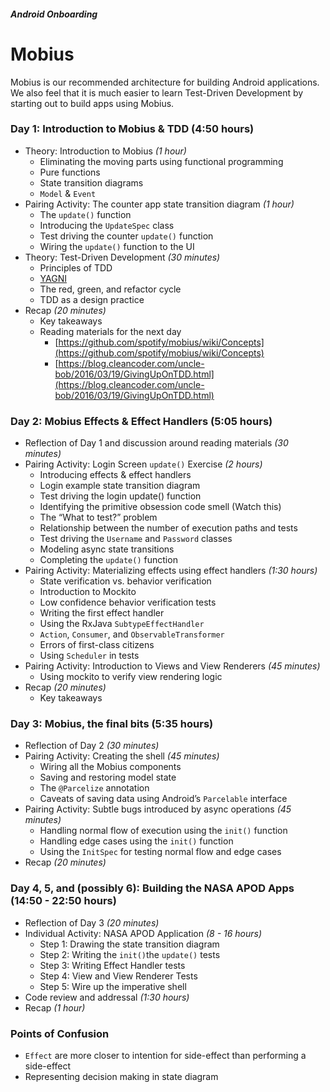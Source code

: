 ##### **Android Onboarding**


# **Mobius**
Mobius is our recommended architecture for building Android applications. We also feel that it is much easier to learn Test-Driven Development by starting out to build apps using Mobius.


### Day 1: Introduction to Mobius & TDD (4:50 hours)
*   Theory: Introduction to Mobius _(1 hour)_
    *   Eliminating the moving parts using functional programming
    *   Pure functions
    *   State transition diagrams
    *   `Model` & `Event`
*   Pairing Activity: The counter app state transition diagram _(1 hour)_
    *   The `update()` function
    *   Introducing the `UpdateSpec` class
    *   Test driving the counter `update()` function
    *   Wiring the `update()` function to the UI
*   Theory: Test-Driven Development _(30 minutes)_
    *   Principles of TDD
    *   [YAGNI](https://martinfowler.com/bliki/Yagni.html) 
    *   The red, green, and refactor cycle
    *   TDD as a design practice
*   Recap _(20 minutes)_
    *   Key takeaways
    *   Reading materials for the next day
        *   [https://github.com/spotify/mobius/wiki/Concepts](https://github.com/spotify/mobius/wiki/Concepts)
        *   [https://blog.cleancoder.com/uncle-bob/2016/03/19/GivingUpOnTDD.html](https://blog.cleancoder.com/uncle-bob/2016/03/19/GivingUpOnTDD.html) 


### Day 2: Mobius Effects & Effect Handlers (5:05 hours)
*   Reflection of Day 1 and discussion around reading materials _(30 minutes)_
*   Pairing Activity: Login Screen `update()` Exercise _(2 hours)_
    *   Introducing effects & effect handlers
    *   Login example state transition diagram
    *   Test driving the login update() function
    *   Identifying the primitive obsession code smell (Watch this)
    *   The “What to test?” problem
    *   Relationship between the number of execution paths and tests
    *   Test driving the `Username` and `Password` classes
    *   Modeling async state transitions
    *   Completing the `update()` function
*   Pairing Activity: Materializing effects using effect handlers _(1:30 hours)_
    *   State verification vs. behavior verification
    *   Introduction to Mockito
    *   Low confidence behavior verification tests
    *   Writing the first effect handler
    *   Using the RxJava `SubtypeEffectHandler`
    *   `Action`, `Consumer`, and `ObservableTransformer`
    *   Errors of first-class citizens
    *   Using `Scheduler` in tests
*   Pairing Activity: Introduction to Views and View Renderers _(45 minutes)_
    *   Using mockito to verify view rendering logic
*   Recap _(20 minutes)_
    *   Key takeaways


### Day 3: Mobius, the final bits (5:35 hours)
*   Reflection of Day 2 _(30 minutes)_
*   Pairing Activity: Creating the shell _(45 minutes)_
    *   Wiring all the Mobius components
    *   Saving and restoring model state
    *   The `@Parcelize` annotation
    *   Caveats of saving data using Android’s `Parcelable` interface
*   Pairing Activity: Subtle bugs introduced by async operations _(45 minutes)_
    *   Handling normal flow of execution using the `init()` function
    *   Handling edge cases using the `init()` function
    *   Using the `InitSpec` for testing normal flow and edge cases
*   Recap _(20 minutes)_


### Day 4, 5, and (possibly 6): Building the NASA APOD Apps (14:50 - 22:50 hours)
*   Reflection of Day 3 _(20 minutes)_
*   Individual Activity: NASA APOD Application _(8 - 16 hours)_
    *   Step 1: Drawing the state transition diagram
    *   Step 2: Writing the `init()`the `update()` tests
    *   Step 3: Writing Effect Handler tests
    *   Step 4: View and View Renderer Tests
    *   Step 5: Wire up the imperative shell
*   Code review and addressal _(1:30 hours)_
*   Recap _(1 hour)_


### Points of Confusion
*   `Effect` are more closer to intention for side-effect than performing a side-effect
*   Representing decision making in state diagram
